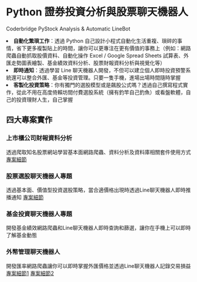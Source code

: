 # Python 證券投資分析與股票聊天機器人
Coderbridge PyStock Analysis & Automatic LineBot 

<li><strong>自動化繁瑣工作</strong>：透過 Python 自己設計小程式自動化生活重複、瑣碎的事情，省下更多複製貼上的時間，讓你可以更專注在更有價值的事務上（例如：網路爬蟲自動抓取股價資料、自動化操作 Excel / Google Spread Sheets 試算表、外匯走勢圖表繪製、基金績效資料分析、股票財報資料分析與視覺化等）</li>
<li><strong>即時通知</strong>：透過學習 Line 聊天機器人開發，不但可以建立個人即時投資預警系統還可以整合外匯、基金等投資管理。只要一隻手機，進場出場時間隨時掌握</li>
<li><strong>客製化投資策略</strong>：你有獨門的選股模型或是飆股公式嗎？透過自己撰寫程式實作，從此不用在高度倚賴坊間付費選股系統（擁有釣竿自己釣魚）或看盤軟體，自己的投資理財人生，自己掌握</li>

## 四大專案實作

### 上市櫃公司財報資料分析
透過爬取知名股票網站學習基本面網路爬蟲、資料分析及資料庫相關套件使用方式
<a href='https://github.com/PrestonYU/1st-LineChatbot-Marathon/tree/master/EPS%20Report%20Scheduler'>專案細節</a>

### 股票選股聊天機器人專題
透過基本面、價值型投資選股策略，當合適價格出現時透過Line聊天機器人即時推播通知
<a href='https://github.com/PrestonYU/1st-LineChatbot-Marathon/tree/master/TW%20Stock%20Price%20Scheduler%20-%20with%20GSheet%20Automation'>專案細節</a>

### 基金投資聊天機器人專題
開發基金績效網路爬蟲和Line聊天機器人即時查詢和篩選，讓你在手機上可以即時了解基金動態

### 外幣管理聊天機器人
開發匯率網路爬蟲讓你可以即時掌握外匯價格並透過Line聊天機器人記錄交易損益
<a href='https://github.com/PrestonYU/1st-LineChatbot-Marathon/tree/master/Foreign%20Exchange%20Bot'>專案細節1</a>
<a href='https://github.com/PrestonYU/1st-LineChatbot-Marathon/tree/master/Foreign%20Exchange%20Bot%20-%20with%20GSheet%20Automation'>專案細節2</a>
